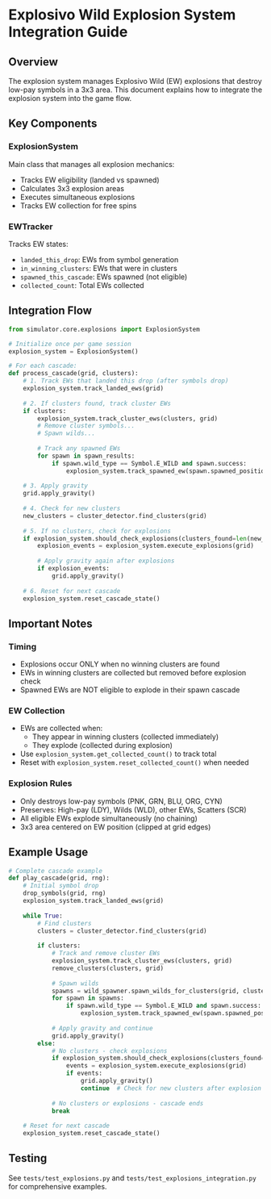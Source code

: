 # Explosivo Wild Explosion System Integration Guide

## Overview
The explosion system manages Explosivo Wild (EW) explosions that destroy low-pay symbols in a 3x3 area. This document explains how to integrate the explosion system into the game flow.

## Key Components

### ExplosionSystem
Main class that manages all explosion mechanics:
- Tracks EW eligibility (landed vs spawned)
- Calculates 3x3 explosion areas
- Executes simultaneous explosions
- Tracks EW collection for free spins

### EWTracker
Tracks EW states:
- `landed_this_drop`: EWs from symbol generation
- `in_winning_clusters`: EWs that were in clusters
- `spawned_this_cascade`: EWs spawned (not eligible)
- `collected_count`: Total EWs collected

## Integration Flow

```python
from simulator.core.explosions import ExplosionSystem

# Initialize once per game session
explosion_system = ExplosionSystem()

# For each cascade:
def process_cascade(grid, clusters):
    # 1. Track EWs that landed this drop (after symbols drop)
    explosion_system.track_landed_ews(grid)
    
    # 2. If clusters found, track cluster EWs
    if clusters:
        explosion_system.track_cluster_ews(clusters, grid)
        # Remove cluster symbols...
        # Spawn wilds...
        
        # Track any spawned EWs
        for spawn in spawn_results:
            if spawn.wild_type == Symbol.E_WILD and spawn.success:
                explosion_system.track_spawned_ew(spawn.spawned_position)
    
    # 3. Apply gravity
    grid.apply_gravity()
    
    # 4. Check for new clusters
    new_clusters = cluster_detector.find_clusters(grid)
    
    # 5. If no clusters, check for explosions
    if explosion_system.should_check_explosions(clusters_found=len(new_clusters) == 0):
        explosion_events = explosion_system.execute_explosions(grid)
        
        # Apply gravity again after explosions
        if explosion_events:
            grid.apply_gravity()
    
    # 6. Reset for next cascade
    explosion_system.reset_cascade_state()
```

## Important Notes

### Timing
- Explosions occur ONLY when no winning clusters are found
- EWs in winning clusters are collected but removed before explosion check
- Spawned EWs are NOT eligible to explode in their spawn cascade

### EW Collection
- EWs are collected when:
  - They appear in winning clusters (collected immediately)
  - They explode (collected during explosion)
- Use `explosion_system.get_collected_count()` to track total
- Reset with `explosion_system.reset_collected_count()` when needed

### Explosion Rules
- Only destroys low-pay symbols (PNK, GRN, BLU, ORG, CYN)
- Preserves: High-pay (LDY), Wilds (WLD), other EWs, Scatters (SCR)
- All eligible EWs explode simultaneously (no chaining)
- 3x3 area centered on EW position (clipped at grid edges)

## Example Usage

```python
# Complete cascade example
def play_cascade(grid, rng):
    # Initial symbol drop
    drop_symbols(grid, rng)
    explosion_system.track_landed_ews(grid)
    
    while True:
        # Find clusters
        clusters = cluster_detector.find_clusters(grid)
        
        if clusters:
            # Track and remove cluster EWs
            explosion_system.track_cluster_ews(clusters, grid)
            remove_clusters(clusters, grid)
            
            # Spawn wilds
            spawns = wild_spawner.spawn_wilds_for_clusters(grid, clusters, rng)
            for spawn in spawns:
                if spawn.wild_type == Symbol.E_WILD and spawn.success:
                    explosion_system.track_spawned_ew(spawn.spawned_position)
            
            # Apply gravity and continue
            grid.apply_gravity()
        else:
            # No clusters - check explosions
            if explosion_system.should_check_explosions(clusters_found=False):
                events = explosion_system.execute_explosions(grid)
                if events:
                    grid.apply_gravity()
                    continue  # Check for new clusters after explosion
            
            # No clusters or explosions - cascade ends
            break
    
    # Reset for next cascade
    explosion_system.reset_cascade_state()
```

## Testing
See `tests/test_explosions.py` and `tests/test_explosions_integration.py` for comprehensive examples.